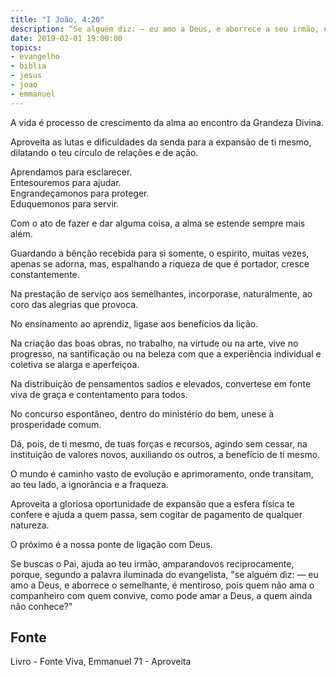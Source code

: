 ```yaml
---
title: "I João, 4:20"
description: “Se alguém diz: — eu amo a Deus, e aborrece a seu irmão, é mentiroso. Pois quem não ama o seu irmão, ao qual viu, como pode amar a Deus, a quem não viu?”
date: 2019-02-01 19:00:00
topics: 
- evangelho
- biblia
- jesus
- joao
- emmanuel
---
```


A vida é processo de crescimento da alma ao encontro da Grandeza Divina.

Aproveita as lutas e dificuldades da senda para a expansão de ti mesmo,
dilatando o teu círculo de relações e de ação.

Aprendamos para esclarecer.  
Entesouremos para ajudar.  
Engrandeçamo­nos para proteger.  
Eduquemo­nos para servir.  

Com o ato de fazer e dar alguma coisa, a alma se estende sempre mais
além.

Guardando a bênção recebida para si somente, o espírito, muitas vezes,
apenas se adorna, mas, espalhando a riqueza de que é portador, cresce
constantemente.

Na prestação de serviço aos semelhantes, incorpora­se, naturalmente, ao
coro das alegrias que provoca.

No ensinamento ao aprendiz, liga­se aos benefícios da lição.

Na criação das boas obras, no trabalho, na virtude ou na arte, vive no
progresso, na santificação ou na beleza com que a experiência individual e coletiva
se alarga e aperfeiçoa.

Na distribuição de pensamentos sadios e elevados, converte­se em fonte
viva de graça e contentamento para todos.

No concurso espontâneo, dentro do ministério do bem, une­se à
prosperidade comum.

Dá, pois, de ti mesmo, de tuas forças e recursos, agindo sem cessar, na
instituição de valores novos, auxiliando os outros, a benefício de ti mesmo.

O mundo é caminho vasto de evolução e aprimoramento, onde transitam, ao
teu lado, a ignorância e a fraqueza.

Aproveita a gloriosa oportunidade de expansão que a esfera física te
confere e ajuda a quem passa, sem cogitar de pagamento de qualquer natureza.

O próximo é a nossa ponte de ligação com Deus.

Se buscas o Pai, ajuda ao teu irmão, amparando­vos reciprocamente,
porque, segundo a palavra iluminada do evangelista, "se alguém diz: — eu amo a
Deus, e aborrece o semelhante, é mentiroso, pois quem não ama o companheiro com
quem convive, como pode amar a Deus, a quem ainda não conhece?"


## Fonte
Livro - Fonte Viva, Emmanuel
71 - Aproveita
